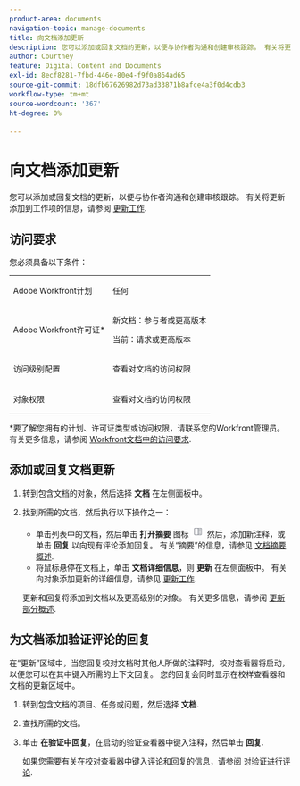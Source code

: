 ```yaml
---
product-area: documents
navigation-topic: manage-documents
title: 向文档添加更新
description: 您可以添加或回复文档的更新，以便与协作者沟通和创建审核跟踪。 有关将更新添加到工作项的信息，请参阅更新工作。
author: Courtney
feature: Digital Content and Documents
exl-id: 8ecf8281-7fbd-446e-80e4-f9f0a864ad65
source-git-commit: 18dfb67626982d73ad33871b8afce4a3f0d4cdb3
workflow-type: tm+mt
source-wordcount: '367'
ht-degree: 0%

---
```


# 向文档添加更新

<!--Audited: April, 2024-->

您可以添加或回复文档的更新，以便与协作者沟通和创建审核跟踪。 有关将更新添加到工作项的信息，请参阅 [更新工作](../../workfront-basics/updating-work-items-and-viewing-updates/update-work.md).

## 访问要求

您必须具备以下条件：

<table style="table-layout:auto"> 
 <col> 
 <col> 
 <tbody> 
  <tr> 
   <td role="rowheader">Adobe Workfront计划</td> 
   <td> <p> 任何</p> </td> 
  </tr> 
  <tr> 
   <td role="rowheader">Adobe Workfront许可证*</td> 
   <td> <p>新文档：参与者或更高版本</p> 
   <p>当前：请求或更高版本</p>
   </td> 
  </tr> 
  <tr> 
   <td role="rowheader">访问级别配置</td> 
   <td> <p>查看对文档的访问权限</p> </td> 
  </tr>

<tr> 
   <td role="rowheader">对象权限</td> 
   <td> <p>查看对文档的访问权限</p> </td> 
  </tr> 
 </tbody> 
</table>

*要了解您拥有的计划、许可证类型或访问权限，请联系您的Workfront管理员。 有关更多信息，请参阅 [Workfront文档中的访问要求](/help/quicksilver/administration-and-setup/add-users/access-levels-and-object-permissions/access-level-requirements-in-documentation.md).

## 添加或回复文档更新

1. 转到包含文档的对象，然后选择 **文档** 在左侧面板中。
1. 找到所需的文档，然后执行以下操作之一：

   * 单击列表中的文档，然后单击 **打开摘要** 图标 ![](assets/qs-summary-in-new-toolbar-small.png) 然后，添加新注释，或单击 **回复** 以向现有评论添加回复。 有关“摘要”的信息，请参见 [文档摘要概述](../../documents/managing-documents/summary-for-documents.md).
   * 将鼠标悬停在文档上，单击 **文档详细信息**，则 **更新** 在左侧面板中。
有关向对象添加更新的详细信息，请参见 [更新工作](../../workfront-basics/updating-work-items-and-viewing-updates/update-work.md).

   更新和回复将添加到文档以及更高级别的对象。 有关更多信息，请参阅 [更新部分概述](../../workfront-basics/updating-work-items-and-viewing-updates/updates-tab-overview.md).


## 为文档添加验证评论的回复

在“更新”区域中，当您回复校对文档时其他人所做的注释时，校对查看器将启动，以便您可以在其中键入所需的上下文回复。 您的回复会同时显示在校样查看器和文档的更新区域中。

1. 转到包含文档的项目、任务或问题，然后选择 **文档**.
1. 查找所需的文档。

1. 单击 **在验证中回复**，在启动的验证查看器中键入注释，然后单击 **回复**.

   如果您需要有关在校对查看器中键入评论和回复的信息，请参阅 [对验证进行评论](../../review-and-approve-work/proofing/reviewing-proofs-within-workfront/comment-on-a-proof/comment-on-proof-1.md).
